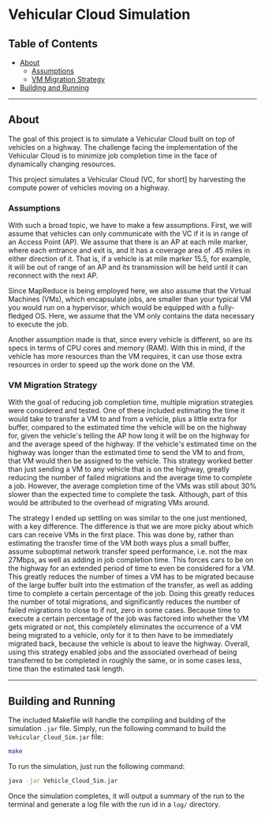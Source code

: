 # Vehicular Cloud Simulation

## Table of Contents
- [About](#about)
  - [Assumptions](#assumptions)
  - [VM Migration Strategy](#vm-migration-strategy)
- [Building and Running](#building-and-running)

-----
## About
The goal of this project is to simulate a Vehicular Cloud built
on top of vehicles on a highway. The challenge facing the
implementation of the Vehicular Cloud is to minimize job
completion time in the face of dynamically changing resources.

This project simulates a Vehicular Cloud (VC, for short] by
harvesting the compute power of vehicles moving on a highway.

### Assumptions
With such a broad topic, we have to make a few assumptions. First,
we will assume that vehicles can only communicate with the VC if
it is in range of an Access Point (AP). We assume that there is 
an AP at each mile marker, where each entrance and exit is, and 
it has a coverage area of .45 miles in either direction of it. 
That is, if a vehicle is at mile marker 15.5, for example, it 
will be out of range of an AP and its transmission will be held 
until it can reconnect with the next AP.

Since MapReduce is being employed here, we also assume that the
Virtual Machines (VMs), which encapsulate jobs, are smaller than 
your typical VM you would run on a hypervisor, which would be
equipped with a fully-fledged OS. Here, we assume that the VM only
contains the data necessary to execute the job. 

Another assumption made is that, since every vehicle is 
different, so are its specs in terms of CPU cores and memory 
(RAM). With this in mind, if the vehicle has more resources than 
the VM requires, it can use those extra resources in order to 
speed up the work done on the VM.

### VM Migration Strategy
With the goal of reducing job completion time, multiple migration 
strategies were considered and tested. One of these included 
estimating the time it would take to transfer a VM to and from a 
vehicle, plus a little extra for buffer, compared to the 
estimated time the vehicle will be on the highway for, given the 
vehicle's telling the AP how long it will be on the highway for 
and the average speed of the highway. If the vehicle's estimated 
time on the highway was longer than the estimated time to send 
the VM to and from, that VM would then be assigned to the 
vehicle. This strategy worked better than just sending a VM to 
any vehicle that is on the highway, greatly reducing the number 
of failed migrations and the average time to complete a job. 
However, the average completion time of the VMs was still about 
30% slower than the expected time to complete the task. Although, 
part of this would be attributed to the overhead of migrating VMs 
around.

The strategy I ended up settling on was similar to the one just 
mentioned, with a key difference. The difference is that we are 
more picky about which cars can receive VMs in the first place.
This was done by, rather than estimating the transfer time of the 
VM both ways plus a small buffer, assume suboptimal network 
transfer speed performance, i.e. not the max 27Mbps, as well as 
adding in job completion time. This forces cars to be on the 
highway for an extended period of time to even be considered for 
a VM. This greatly reduces the number of times a VM has to be 
migrated because of the large buffer built into the estimation of 
the transfer, as well as adding time to complete a certain 
percentage of the job. Doing this greatly reduces the number 
of total migrations, and significantly reduces the number of 
failed migrations to close to if not, zero in some cases. 
Because time to execute a certain percentage of the job was 
factored into whether the VM gets migrated or not, this 
completely eliminates the occurrence of a VM being migrated to a 
vehicle, only for it to then have to be immediately migrated 
back, because the vehicle is about to leave the highway. Overall, 
using this strategy enabled jobs and the associated overhead of 
being transferred to be completed in roughly the same, or in some 
cases less, time than the estimated task length.

-------
## Building and Running
The included Makefile will handle the compiling and building of 
the simulation <code>.jar</code> file. Simply, run the following
command to build the <code>Vehicular_Cloud_Sim.jar</code> file:
```bash
make
```

To run the simulation, just run the following command:
```bash
java -jar Vehicle_Cloud_Sim.jar
```

Once the simulation completes, it will output a summary of the run
to the terminal and generate a log file with the run 
id in a <code>log/</code> directory.